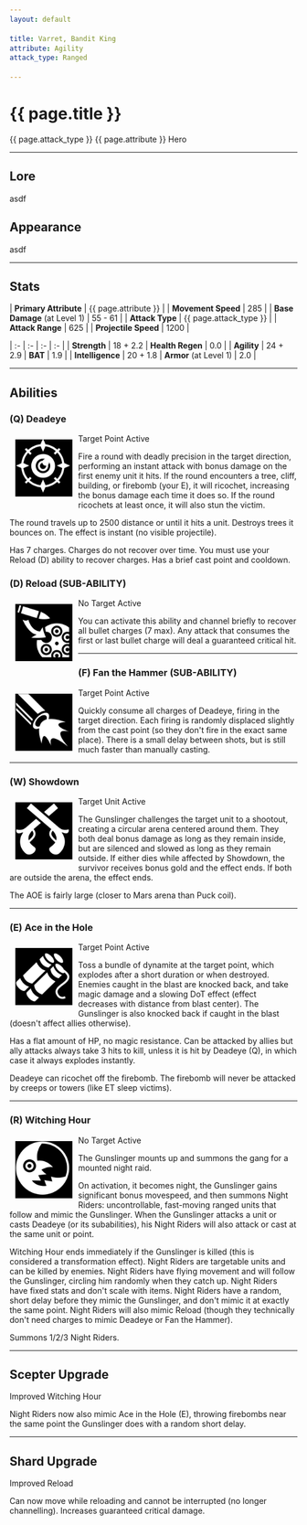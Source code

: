 ```yaml
---
layout: default

title: Varret, Bandit King
attribute: Agility
attack_type: Ranged

---
```


# {{ page.title }}
{{ page.attack_type }} {{ page.attribute }} Hero

---
## Lore
asdf

## Appearance
asdf

---
## Stats

| **Primary Attribute**         | {{ page.attribute }} |
| **Movement Speed**            | 285 |
| **Base Damage** (at Level 1)  | 55 - 61 |
| **Attack Type**               | {{ page.attack_type }} |
| **Attack Range**              | 625 |
| **Projectile Speed**          | 1200 |

| :- | :- | :- | :- |
| **Strength**      | 18 + 2.2  | **Health Regen**       | 0.0 |
| **Agility**       | 24 + 2.9  | **BAT**                | 1.9 |
| **Intelligence**  | 20 + 1.8  | **Armor** (at Level 1) | 2.0 |

---
## Abilities

### (Q) Deadeye

<img src="assets/icons/dead-eye.png" style="float: left; margin: 10px; width: 100px;" />

Target Point Active

Fire a round with deadly precision in the target direction, performing an instant attack with bonus damage on the first enemy unit it hits.
If the round encounters a tree, cliff, building, or firebomb (your E), it will ricochet, increasing the bonus damage each time it does so.
If the round ricochets at least once, it will also stun the victim.

The round travels up to 2500 distance or until it hits a unit.
Destroys trees it bounces on.
The effect is instant (no visible projectile).

Has 7 charges.  Charges do not recover over time.  You must use your Reload (D) ability to recover charges.
Has a brief cast point and cooldown.

### (D) Reload (SUB-ABILITY)

<img src="assets/icons/reload-gun-barrel.png" style="float: left; margin: 10px; width: 100px;" />

No Target Active

You can activate this ability and channel briefly to recover all bullet charges (7 max).
Any attack that consumes the first or last bullet charge will deal a guaranteed critical hit.

---
### (F) Fan the Hammer (SUB-ABILITY)

<img src="assets/icons/gunshot.png" style="float: left; margin: 10px; width: 100px;" />

Target Point Active

Quickly consume all charges of Deadeye, firing in the target direction.
Each firing is randomly displaced slightly from the cast point (so they don't fire in the exact same place).
There is a small delay between shots, but is still much faster than manually casting.

-------------------------
### (W) Showdown

<img src="assets/icons/crossed-pistols.png" style="float: left; margin: 10px; width: 100px;" />

Target Unit Active

The Gunslinger challenges the target unit to a shootout, creating a circular arena centered around them.
They both deal bonus damage as long as they remain inside, but are silenced and slowed as long as they remain outside.
If either dies while affected by Showdown, the survivor receives bonus gold and the effect ends.
If both are outside the arena, the effect ends.

The AOE is fairly large (closer to Mars arena than Puck coil).

-------------------------
### (E) Ace in the Hole

<img src="assets/icons/dynamite.png" style="float: left; margin: 10px; width: 100px;" />

Target Point Active

Toss a bundle of dynamite at the target point, which explodes after a short duration or when destroyed.
Enemies caught in the blast are knocked back, and take magic damage and a slowing DoT effect (effect decreases with distance from blast center).
The Gunslinger is also knocked back if caught in the blast (doesn't affect allies otherwise).

Has a flat amount of HP, no magic resistance.
Can be attacked by allies but ally attacks always take 3 hits to kill, unless it is hit by Deadeye (Q), in which case it always explodes instantly.

Deadeye can ricochet off the firebomb.
The firebomb will never be attacked by creeps or towers (like ET sleep victims).

-------------------------
### (R) Witching Hour

<img src="assets/icons/evil-moon.png" style="float: left; margin: 10px; width: 100px;" />
No Target Active

The Gunslinger mounts up and summons the gang for a mounted night raid.

On activation, it becomes night, the Gunslinger gains significant bonus movespeed, and then summons Night Riders: uncontrollable, fast-moving ranged units that follow and mimic the Gunslinger.
When the Gunslinger attacks a unit or casts Deadeye (or its subabilities), his Night Riders will also attack or cast at the same unit or point.

Witching Hour ends immediately if the Gunslinger is killed (this is considered a transformation effect).
Night Riders are targetable units and can be killed by enemies.
Night Riders have flying movement and will follow the Gunslinger, circling him randomly when they catch up.
Night Riders have fixed stats and don't scale with items.
Night Riders have a random, short delay before they mimic the Gunslinger, and don't mimic it at exactly the same point.
Night Riders will also mimic Reload (though they technically don't need charges to mimic Deadeye or Fan the Hammer).

Summons 1/2/3 Night Riders.

-------------------------
## Scepter Upgrade
Improved Witching Hour

Night Riders now also mimic Ace in the Hole (E), throwing firebombs near the same point the Gunslinger does with a random short delay.

-------------------------
## Shard Upgrade
Improved Reload

Can now move while reloading and cannot be interrupted (no longer channelling).
Increases guaranteed critical damage.
